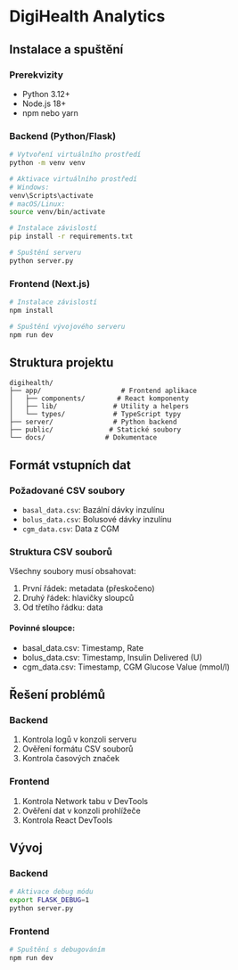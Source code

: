 # DigiHealth Analytics

## Instalace a spuštění

### Prerekvizity
- Python 3.12+
- Node.js 18+
- npm nebo yarn

### Backend (Python/Flask)
```bash
# Vytvoření virtuálního prostředí
python -m venv venv

# Aktivace virtuálního prostředí
# Windows:
venv\Scripts\activate
# macOS/Linux:
source venv/bin/activate

# Instalace závislostí
pip install -r requirements.txt

# Spuštění serveru
python server.py
```

### Frontend (Next.js)
```bash
# Instalace závislostí
npm install

# Spuštění vývojového serveru
npm run dev
```

## Struktura projektu
```
digihealth/
├── app/                    # Frontend aplikace
│   ├── components/        # React komponenty
│   ├── lib/              # Utility a helpers
│   └── types/            # TypeScript typy
├── server/               # Python backend
├── public/              # Statické soubory
└── docs/               # Dokumentace
```

## Formát vstupních dat

### Požadované CSV soubory
- `basal_data.csv`: Bazální dávky inzulínu
- `bolus_data.csv`: Bolusové dávky inzulínu
- `cgm_data.csv`: Data z CGM

### Struktura CSV souborů
Všechny soubory musí obsahovat:
1. První řádek: metadata (přeskočeno)
2. Druhý řádek: hlavičky sloupců
3. Od třetího řádku: data

#### Povinné sloupce:
- basal_data.csv: Timestamp, Rate
- bolus_data.csv: Timestamp, Insulin Delivered (U)
- cgm_data.csv: Timestamp, CGM Glucose Value (mmol/l)

## Řešení problémů

### Backend
1. Kontrola logů v konzoli serveru
2. Ověření formátu CSV souborů
3. Kontrola časových značek

### Frontend
1. Kontrola Network tabu v DevTools
2. Ověření dat v konzoli prohlížeče
3. Kontrola React DevTools

## Vývoj

### Backend
```bash
# Aktivace debug módu
export FLASK_DEBUG=1
python server.py
```

### Frontend
```bash
# Spuštění s debugováním
npm run dev
```
